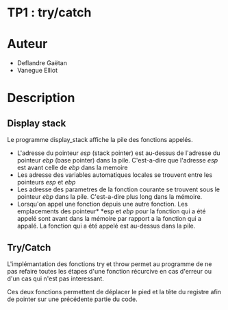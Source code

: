 TP1 : try/catch
===============

# Auteur

- Deflandre Gaëtan
- Vanegue Elliot


# Description

## Display stack

Le programme display_stack affiche la pile des fonctions appelés.
- L'adresse du pointeur *esp* (stack pointer) est au-dessus de l'adresse du pointeur *ebp* (base pointer) dans la pile. C'est-a-dire que l'adresse *esp* est avant celle de *ebp* dans la memoire
- Les adresse des variables automatiques locales se trouvent entre les pointeurs *esp* et *ebp*
- Les adresse des parametres de la fonction courante se trouvent sous le pointeur *ebp* dans la pile. C'est-a-dire plus long dans la mémoire.
- Lorsqu'on appel une fonction depuis une autre fonction. Les emplacements des pointeur* *esp et *ebp* pour la fonction qui a été appelé sont avant dans la mémoire par rapport a la fonction qui a appalé. La fonction qui a été appelé est au-dessus dans la pile.


## Try/Catch

L'implémantation des fonctions try et throw permet au programme de ne pas 
refaire toutes les étapes d'une fonction récurcive en cas d'erreur ou 
d'un cas qui n'est pas interessant.

Ces deux fonctions permettent de déplacer le pied et la tête du registre afin 
de pointer sur une précédente partie du code.